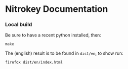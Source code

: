 # Nitrokey Documentation



### Local build

Be sure to have a recent python installed, then:

```
make
```

The (english) result is to be found in `dist/en`, to show run:
```
firefox dist/en/index.html
```
